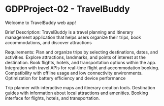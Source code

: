 # GDPProject-02 - TravelBuddy

Welcome to TravelBuddy web app!

Brief Description: TravelBuddy is a travel planning and itinerary management application that
helps users organize their trips, book accommodations, and discover attractions

Requirements:
Plan and organize trips by selecting destinations, dates, and activities.
Explore attractions, landmarks, and points of interest at the destination.
Book flights, hotels, and transportation options within the app.
Integration with travel APIs for real-time flight and accommodation booking.
Compatibility with offline usage and low connectivity environments.
Optimization for battery efficiency and device performance

Trip planner with interactive maps and itinerary creation tools.
Destination guides with information about local attractions and amenities.
Booking interface for flights, hotels, and transportation.
